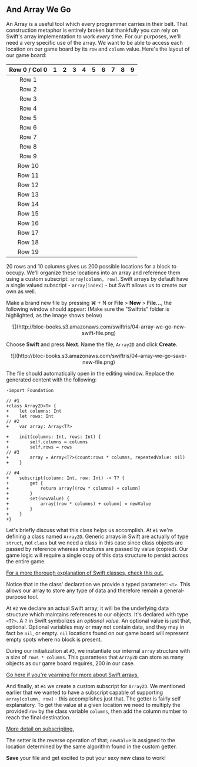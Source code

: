 ## And Array We Go

An Array is a useful tool which every programmer carries in their belt. That construction metaphor is entirely broken but thankfully you can rely on Swift's array implementation to work *every* time. For our purposes, we'll need a very specific use of the array. We want to be able to access each location on our game board by its `row` and `column` value. Here's the layout of our game board:

| Row 0 / Col 0 | 1 | 2 | 3 | 4 | 5 | 6 | 7 | 8 | 9 |
| :-: | :-: | :-: | :-: | :-: | :-: | :-: | :-: | :-: | :-: |
| Row 1 |
| Row 2 |
| Row 3 |
| Row 4 |
| Row 5 |
| Row 6 |
| Row 7 |
| Row 8 |
| Row 9 |
| Row 10 |
| Row 11 |
| Row 12 |
| Row 13 |
| Row 14 |
| Row 15 |
| Row 16 |
| Row 17 |
| Row 18 |
| Row 19 |

20 rows and 10 columns gives us 200 possible locations for a block to occupy. We'll organize these locations into an array and reference them using a custom subscript: `array[column, row]`. Swift arrays by default have a single valued subscript - `array[index]` - but Swift allows us to create our own as well.

Make a brand new file by pressing <key>⌘ + N</key> or **File** > **New** > **File…**, the following window should appear: (Make sure the "Swiftris" folder is highlighted, as the image shows below)

<center>![](http://bloc-books.s3.amazonaws.com/swiftris/04-array-we-go-new-swift-file.png)</center>

Choose **Swift** and press **Next**. Name the file, `Array2D` and click **Create**.

<center>![](http://bloc-books.s3.amazonaws.com/swiftris/04-array-we-go-save-new-file.png)</center>

The file should automatically open in the editing window. Replace the generated content with the following:

```objc(Array2D.swift)
-import Foundation

// #1
+class Array2D<T> {
+    let columns: Int
+    let rows: Int
// #2
+    var array: Array<T?>

+    init(columns: Int, rows: Int) {
+        self.columns = columns
+        self.rows = rows
// #3
+        array = Array<T?>(count:rows * columns, repeatedValue: nil)
+    }

// #4
+    subscript(column: Int, row: Int) -> T? {
+        get {
+            return array[(row * columns) + column]
+        }
+        set(newValue) {
+            array[(row * columns) + column] = newValue
+        }
+    }
+}
```

Let's briefly discuss what this class helps us accomplish. At `#1` we're defining a class named `Array2D`. Generic arrays in Swift are actually of type `struct`, not `class` but we need a class in this case since class objects are passed by reference whereas structures are passed by value (copied). Our game logic will require a single copy of this data structure to persist across the entire game.

[For a more thorough explanation of Swift classes, check this out.](https://developer.apple.com/library/prerelease/ios/documentation/swift/conceptual/swift_programming_language/ClassesAndStructures.html)

Notice that in the class' declaration we provide a typed parameter: `<T>`. This allows our array to store any type of data and therefore remain a general-purpose tool.

At `#2` we declare an actual Swift array; it will be the underlying data structure which maintains references to our objects. It's declared with type `<T?>`. A `?` in Swift symbolizes an *optional value.* An optional value is just that, optional. Optional variables may or may not contain data, and they may in fact be `nil`, or empty. `nil` locations found on our game board will represent empty spots where no block is present.

During our initialization at `#3`, we instantiate our internal `array` structure with a size of `rows * columns`. This guarantees that `Array2D` can store as many objects as our game board requires, 200 in our case.

[Go here if you're yearning for more about Swift arrays.](https://developer.apple.com/library/prerelease/ios/documentation/General/Reference/SwiftStandardLibraryReference/Array.html)

And finally, at `#4` we create a custom subscript for `Array2D`. We mentioned earlier that we wanted to have a subscript capable of supporting `array[column, row]` - this accomplishes just that. The getter is fairly self explanatory. To get the value at a given location we need to multiply the provided `row` by the class variable `columns`, then add the column number to reach the final destination.

[More detail on subscripting.](https://developer.apple.com/library/prerelease/ios/documentation/swift/conceptual/swift_programming_language/Subscripts.html)

The setter is the reverse operation of that; `newValue` is assigned to the location determined by the same algorithm found in the custom getter.

**Save** your file and get excited to put your sexy new class to work!
